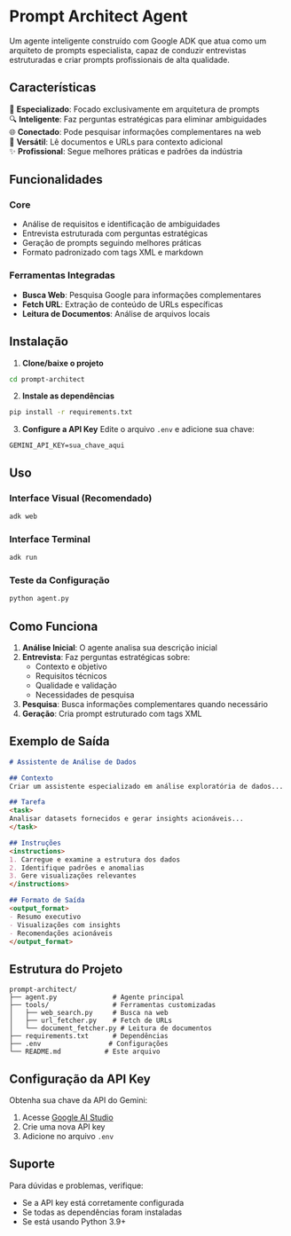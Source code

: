 # Prompt Architect Agent

Um agente inteligente construído com Google ADK que atua como um arquiteto de prompts especialista, capaz de conduzir entrevistas estruturadas e criar prompts profissionais de alta qualidade.

## Características

🎯 **Especializado**: Focado exclusivamente em arquitetura de prompts  
🔍 **Inteligente**: Faz perguntas estratégicas para eliminar ambiguidades  
🌐 **Conectado**: Pode pesquisar informações complementares na web  
📄 **Versátil**: Lê documentos e URLs para contexto adicional  
✨ **Profissional**: Segue melhores práticas e padrões da indústria  

## Funcionalidades

### Core
- Análise de requisitos e identificação de ambiguidades
- Entrevista estruturada com perguntas estratégicas
- Geração de prompts seguindo melhores práticas
- Formato padronizado com tags XML e markdown

### Ferramentas Integradas
- **Busca Web**: Pesquisa Google para informações complementares
- **Fetch URL**: Extração de conteúdo de URLs específicas
- **Leitura de Documentos**: Análise de arquivos locais

## Instalação

1. **Clone/baixe o projeto**
```bash
cd prompt-architect
```

2. **Instale as dependências**
```bash
pip install -r requirements.txt
```

3. **Configure a API Key**
Edite o arquivo `.env` e adicione sua chave:
```
GEMINI_API_KEY=sua_chave_aqui
```

## Uso

### Interface Visual (Recomendado)
```bash
adk web
```

### Interface Terminal
```bash
adk run
```

### Teste da Configuração
```bash
python agent.py
```

## Como Funciona

1. **Análise Inicial**: O agente analisa sua descrição inicial
2. **Entrevista**: Faz perguntas estratégicas sobre:
   - Contexto e objetivo
   - Requisitos técnicos  
   - Qualidade e validação
   - Necessidades de pesquisa
3. **Pesquisa**: Busca informações complementares quando necessário
4. **Geração**: Cria prompt estruturado com tags XML

## Exemplo de Saída

```markdown
# Assistente de Análise de Dados

## Contexto
Criar um assistente especializado em análise exploratória de dados...

## Tarefa
<task>
Analisar datasets fornecidos e gerar insights acionáveis...
</task>

## Instruções
<instructions>
1. Carregue e examine a estrutura dos dados
2. Identifique padrões e anomalias
3. Gere visualizações relevantes
</instructions>

## Formato de Saída
<output_format>
- Resumo executivo
- Visualizações com insights
- Recomendações acionáveis
</output_format>
```

## Estrutura do Projeto

```
prompt-architect/
├── agent.py              # Agente principal
├── tools/                # Ferramentas customizadas
│   ├── web_search.py     # Busca na web
│   ├── url_fetcher.py    # Fetch de URLs
│   └── document_fetcher.py # Leitura de documentos
├── requirements.txt      # Dependências
├── .env                 # Configurações
└── README.md           # Este arquivo
```

## Configuração da API Key

Obtenha sua chave da API do Gemini:
1. Acesse [Google AI Studio](https://aistudio.google.com/app/apikey)
2. Crie uma nova API key
3. Adicione no arquivo `.env`

## Suporte

Para dúvidas e problemas, verifique:
- Se a API key está corretamente configurada
- Se todas as dependências foram instaladas
- Se está usando Python 3.9+